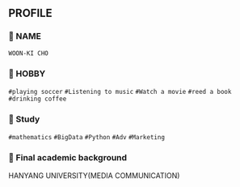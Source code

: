 ## PROFILE

### 💬 NAME
`WOON-KI CHO`

### 💬 HOBBY
`#playing soccer` `#Listening to music` `#Watch a movie` `#reed a book` `#drinking coffee` 

### 💬 Study
`#mathematics` `#BigData` `#Python` `#Adv` `#Marketing`

### 💬 Final academic background
HANYANG UNIVERSITY(MEDIA COMMUNICATION) 

